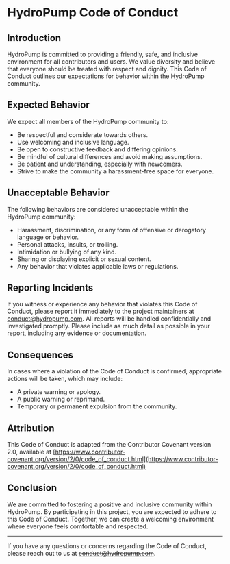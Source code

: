 # HydroPump Code of Conduct
## Introduction

HydroPump is committed to providing a friendly, safe, and inclusive environment for all contributors and users. We value diversity and believe that everyone should be treated with respect and dignity. This Code of Conduct outlines our expectations for behavior within the HydroPump community.

## Expected Behavior

We expect all members of the HydroPump community to:

- Be respectful and considerate towards others.
- Use welcoming and inclusive language.
- Be open to constructive feedback and differing opinions.
- Be mindful of cultural differences and avoid making assumptions.
- Be patient and understanding, especially with newcomers.
- Strive to make the community a harassment-free space for everyone.

## Unacceptable Behavior

The following behaviors are considered unacceptable within the HydroPump community:

- Harassment, discrimination, or any form of offensive or derogatory language or behavior.
- Personal attacks, insults, or trolling.
- Intimidation or bullying of any kind.
- Sharing or displaying explicit or sexual content.
- Any behavior that violates applicable laws or regulations.

## Reporting Incidents

If you witness or experience any behavior that violates this Code of Conduct, please report it immediately to the project maintainers at ~~[conduct@hydropump.com](mailto:conduct@hydropump.com)~~. All reports will be handled confidentially and investigated promptly. Please include as much detail as possible in your report, including any evidence or documentation.

## Consequences

In cases where a violation of the Code of Conduct is confirmed, appropriate actions will be taken, which may include:

- A private warning or apology.
- A public warning or reprimand.
- Temporary or permanent expulsion from the community.

## Attribution

This Code of Conduct is adapted from the Contributor Covenant version 2.0, available at [https://www.contributor-covenant.org/version/2/0/code_of_conduct.html](https://www.contributor-covenant.org/version/2/0/code_of_conduct.html)

## Conclusion

We are committed to fostering a positive and inclusive community within HydroPump. By participating in this project, you are expected to adhere to this Code of Conduct. Together, we can create a welcoming environment where everyone feels comfortable and respected.

---

If you have any questions or concerns regarding the Code of Conduct, please reach out to us at ~~[conduct@hydropump.com](mailto:conduct@hydropump.com)~~.
